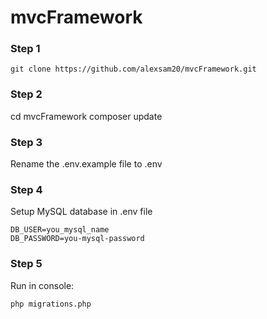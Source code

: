 # mvcFramework
### Step 1
```shell
git clone https://github.com/alexsam20/mvcFramework.git
```
### Step 2
cd mvcFramework
composer update
### Step 3
Rename the .env.example file to .env
### Step 4
Setup MySQL database in .env file
```dotenv
DB_USER=you_mysql_name
DB_PASSWORD=you-mysql-password
```
### Step 5
Run in console:
```shell
php migrations.php
```


